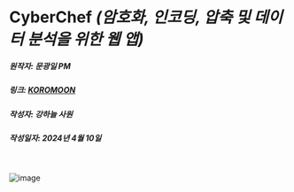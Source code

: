 # CyberChef *(암호화, 인코딩, 압축 및 데이터 분석을 위한 웹 앱)*
#####  원작자: 문광일 PM
#####  링크: [KOROMOON][koromoonlink]
[koromoonlink]: https://koromoon.blogspot.com/2021/01/cyberchef.html "Go koromoon"
#####  작성자: 강하늘 사원
#####  작성일자: 2024년 4월 10일

</br>

![image](https://github.com/ICTIS-Cert-System-Project/ICTIS-Cert-System/assets/164521627/b67b3250-8336-419a-b242-3cdc9149f49a)
